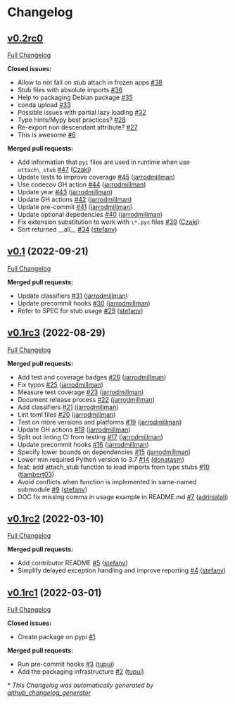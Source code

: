 # Changelog

## [v0.2rc0](https://github.com/scientific-python/lazy_loader/tree/v0.2rc0)

[Full Changelog](https://github.com/scientific-python/lazy_loader/compare/v0.1...v0.2rc0)

**Closed issues:**

- Allow to not fail on stub attach in frozen apps [\#38](https://github.com/scientific-python/lazy_loader/issues/38)
- Stub files with absolute imports [\#36](https://github.com/scientific-python/lazy_loader/issues/36)
- Help to packaging Debian package [\#35](https://github.com/scientific-python/lazy_loader/issues/35)
- conda upload [\#33](https://github.com/scientific-python/lazy_loader/issues/33)
- Possible issues with partial lazy loading [\#32](https://github.com/scientific-python/lazy_loader/issues/32)
- Type hints/Mypy best practices? [\#28](https://github.com/scientific-python/lazy_loader/issues/28)
- Re-export non descendant attribute? [\#27](https://github.com/scientific-python/lazy_loader/issues/27)
- This is awesome [\#6](https://github.com/scientific-python/lazy_loader/issues/6)

**Merged pull requests:**

- Add information that `pyi` files are used in runtime when use `attach\_stub` [\#47](https://github.com/scientific-python/lazy_loader/pull/47) ([Czaki](https://github.com/Czaki))
- Update tests to improve coverage [\#45](https://github.com/scientific-python/lazy_loader/pull/45) ([jarrodmillman](https://github.com/jarrodmillman))
- Use codecov GH action [\#44](https://github.com/scientific-python/lazy_loader/pull/44) ([jarrodmillman](https://github.com/jarrodmillman))
- Update year [\#43](https://github.com/scientific-python/lazy_loader/pull/43) ([jarrodmillman](https://github.com/jarrodmillman))
- Update GH actions [\#42](https://github.com/scientific-python/lazy_loader/pull/42) ([jarrodmillman](https://github.com/jarrodmillman))
- Update pre-commit [\#41](https://github.com/scientific-python/lazy_loader/pull/41) ([jarrodmillman](https://github.com/jarrodmillman))
- Update optional depedencies [\#40](https://github.com/scientific-python/lazy_loader/pull/40) ([jarrodmillman](https://github.com/jarrodmillman))
- Fix extension substitution to work with `\*.pyc` files [\#39](https://github.com/scientific-python/lazy_loader/pull/39) ([Czaki](https://github.com/Czaki))
- Sort returned \_\_all\_\_ [\#34](https://github.com/scientific-python/lazy_loader/pull/34) ([stefanv](https://github.com/stefanv))

## [v0.1](https://github.com/scientific-python/lazy_loader/tree/v0.1) (2022-09-21)

[Full Changelog](https://github.com/scientific-python/lazy_loader/compare/v0.1rc3...v0.1)

**Merged pull requests:**

- Update classifiers [\#31](https://github.com/scientific-python/lazy_loader/pull/31) ([jarrodmillman](https://github.com/jarrodmillman))
- Update precommit hooks [\#30](https://github.com/scientific-python/lazy_loader/pull/30) ([jarrodmillman](https://github.com/jarrodmillman))
- Refer to SPEC for stub usage [\#29](https://github.com/scientific-python/lazy_loader/pull/29) ([stefanv](https://github.com/stefanv))

## [v0.1rc3](https://github.com/scientific-python/lazy_loader/tree/v0.1rc3) (2022-08-29)

[Full Changelog](https://github.com/scientific-python/lazy_loader/compare/v0.1rc2...v0.1rc3)

**Merged pull requests:**

- Add test and coverage badges [\#26](https://github.com/scientific-python/lazy_loader/pull/26) ([jarrodmillman](https://github.com/jarrodmillman))
- Fix typos [\#25](https://github.com/scientific-python/lazy_loader/pull/25) ([jarrodmillman](https://github.com/jarrodmillman))
- Measure test coverage [\#23](https://github.com/scientific-python/lazy_loader/pull/23) ([jarrodmillman](https://github.com/jarrodmillman))
- Document release process [\#22](https://github.com/scientific-python/lazy_loader/pull/22) ([jarrodmillman](https://github.com/jarrodmillman))
- Add classifiers [\#21](https://github.com/scientific-python/lazy_loader/pull/21) ([jarrodmillman](https://github.com/jarrodmillman))
- Lint toml files [\#20](https://github.com/scientific-python/lazy_loader/pull/20) ([jarrodmillman](https://github.com/jarrodmillman))
- Test on more versions and platforms [\#19](https://github.com/scientific-python/lazy_loader/pull/19) ([jarrodmillman](https://github.com/jarrodmillman))
- Update GH actions [\#18](https://github.com/scientific-python/lazy_loader/pull/18) ([jarrodmillman](https://github.com/jarrodmillman))
- Split out linting CI from testing [\#17](https://github.com/scientific-python/lazy_loader/pull/17) ([jarrodmillman](https://github.com/jarrodmillman))
- Update precommit hooks [\#16](https://github.com/scientific-python/lazy_loader/pull/16) ([jarrodmillman](https://github.com/jarrodmillman))
- Specify lower bounds on dependencies [\#15](https://github.com/scientific-python/lazy_loader/pull/15) ([jarrodmillman](https://github.com/jarrodmillman))
- Lower min required Python version to 3.7 [\#14](https://github.com/scientific-python/lazy_loader/pull/14) ([donatasm](https://github.com/donatasm))
- feat: add attach_stub function to load imports from type stubs [\#10](https://github.com/scientific-python/lazy_loader/pull/10) ([tlambert03](https://github.com/tlambert03))
- Avoid conflicts when function is implemented in same-named submodule [\#9](https://github.com/scientific-python/lazy_loader/pull/9) ([stefanv](https://github.com/stefanv))
- DOC fix missing comma in usage example in README.md [\#7](https://github.com/scientific-python/lazy_loader/pull/7) ([adrinjalali](https://github.com/adrinjalali))

## [v0.1rc2](https://github.com/scientific-python/lazy_loader/tree/v0.1rc2) (2022-03-10)

[Full Changelog](https://github.com/scientific-python/lazy_loader/compare/v0.1rc1...v0.1rc2)

**Merged pull requests:**

- Add contributor README [\#5](https://github.com/scientific-python/lazy_loader/pull/5) ([stefanv](https://github.com/stefanv))
- Simplify delayed exception handling and improve reporting [\#4](https://github.com/scientific-python/lazy_loader/pull/4) ([stefanv](https://github.com/stefanv))

## [v0.1rc1](https://github.com/scientific-python/lazy_loader/tree/v0.1rc1) (2022-03-01)

[Full Changelog](https://github.com/scientific-python/lazy_loader/compare/v0.0...v0.1rc1)

**Closed issues:**

- Create package on pypi [\#1](https://github.com/scientific-python/lazy_loader/issues/1)

**Merged pull requests:**

- Run pre-commit hooks [\#3](https://github.com/scientific-python/lazy_loader/pull/3) ([tupui](https://github.com/tupui))
- Add the packaging infrastructure [\#2](https://github.com/scientific-python/lazy_loader/pull/2) ([tupui](https://github.com/tupui))

\* _This Changelog was automatically generated by [github_changelog_generator](https://github.com/github-changelog-generator/github-changelog-generator)_
